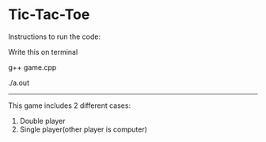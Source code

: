 # Tic-Tac-Toe

Instructions to run the code:

Write this on terminal

g++ game.cpp

./a.out
************************************************************

This game includes 2 different cases:
 1.   Double player
 2.   Single player(other player is computer)
